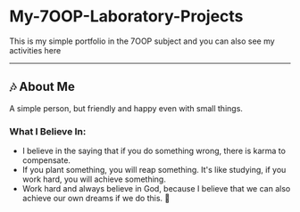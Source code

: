 # My-7OOP-Laboratory-Projects
This is my simple portfolio in the 7OOP subject and you can also see my activities here

---
## :notes: About Me
A simple person, but friendly and happy even with small things.

### What I Believe In:
- I believe in the saying that if you do something wrong, there is karma to compensate.
- If you plant something, you will reap something. It's like studying, if you work hard, you will achieve something.
- Work hard and always believe in God, because I believe that we can also achieve our own dreams if we do this. :milky_way:

